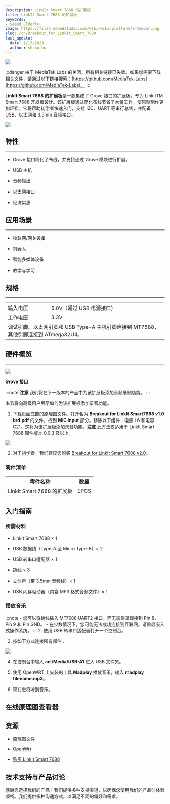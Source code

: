 ```yaml
---
description: LinkIt Smart 7688 的扩展板
title: LinkIt Smart 7688 的扩展板
keywords:
- Seeed_Elderly
image: https://files.seeedstudio.com/wiki/wiki-platform/S-tempor.png
slug: /cn/Breakout_for_LinkIt_Smart_7688
last_update:
  date: 1/13/2023
  author: shuxu hu
---
```


![](https://files.seeedstudio.com/wiki/Breakout_for_LinkIt_Smart_7688/img/Breakout_for_LinkIt_Smart_7688_product_view_1200.jpg)

:::danger
由于 MediaTek Labs 的关闭，所有相关链接已失效。如果您需要下载相关文件，请通过以下链接搜索：[https://github.com/MediaTek-Labs](https://github.com/MediaTek-Labs)。
:::

**LinkIt Smart 7688 的扩展板**是一款集成了 Grove 接口的扩展板，专为 LinkItTM Smart 7688 开发板设计。该扩展板通过简化布线节省了大量工作，使原型制作更加轻松。它将帮助初学者快速入门，支持 I2C、UART 等串行总线，并配备 USB、以太网和 3.5mm 音频接口。

[![](https://files.seeedstudio.com/wiki/Seeed-WiKi/docs/images/300px-Get_One_Now_Banner-ragular.png)](https://www.seeedstudio.com/Breakout-for-LinkIt-Smart-7688-p-2590.html)

## 特性
---
* Grove 接口简化了布线，并支持通过 Grove 模块进行扩展。

* USB 主机

* 音频输出

* 以太网接口

* 经济实惠

## 应用场景
---
* 物联网/网关设备

* 机器人

* 智能多媒体设备

* 教学与学习

## 规格
---
<table>
  <tr>
    <td> 输入电压 </td>
    <td> 5.0V（通过 USB 电源接口）</td>
  </tr>
  <tr>
    <td> 工作电压 </td>
    <td> 3.3V</td>
  </tr>
  <tr>
    <td colspan="2"> 调试引脚、以太网引脚和 USB Type-A 主机引脚连接到 MT7688，其他引脚连接到 ATmega32U4。</td>
  </tr>
</table>

## 硬件概览
---
![](https://files.seeedstudio.com/wiki/Breakout_for_LinkIt_Smart_7688/img/Breakout_for_LinkIt_Smart_7688_components_1200_s.jpg)

**Grove 接口**

<!-- 连接丰富的 [Grove](/Grove_System) 接口功能模块。通过这种接口，您无需跳线或焊接工作，可以使用这些功能模块制作更强大的应用。 -->

:::note
    **注意** 我们将在下一版本的产品中为该扩展板添加音频录制功能。
:::

本节将向高级用户展示如何为该扩展板添加录音功能。

1. 下载页面底部的原理图文件。打开名为 **Breakout for LinkIt Smart7688 v1.0 brd.pdf** 的文件，找到 **MIC Input** 部分。移除以下组件：电感 L6 和电容 C21。这将为该扩展板添加录音功能。**注意** 此方法仅适用于 LinkIt Smart 7688 固件版本 0.9.3 及以上。

![](https://files.seeedstudio.com/wiki/Breakout_for_LinkIt_Smart_7688/img/To_use_recording_function_on_version_1.0.png)

2. 对于初学者，我们建议您购买 [Breakout for LinkIt Smart 7688 v2.0](https://www.seeedstudio.com/depot/Breakout-for-LinkIt-Smart-7688-v20-p-2641.html?cPath=122_142)。

### **零件清单**

<table>
  <tr>
    <th>零件名称</th>
    <th>数量</th>
  </tr>
  <tr>
    <td> LinkIt Smart 7688 的扩展板 </td>
    <td> 1PCS </td>
  </tr>
</table>

## 入门指南

### 所需材料

* LinkIt Smart 7688 × 1

* USB 数据线（Type-A 至 Micro Type-B）× 2

* USB 转串口适配器 × 1

* 跳线 × 3

* 立体声（带 3.5mm 音频线）× 1

* USB 闪存驱动器（内含 MP3 格式音频文件）× 1

### 播放音乐

<!-- 1.参考 [这里](/LinkIt_Smart_7688#Getting_Started) 将您的 LinkIt Smart 7688 连接到互联网。
 -->

:::note
    - 您可以将跳线插入 MT7688 UART2 接口，而无需将其焊接到 Pin 8、Pin 9 和 Pin GND。
    - 在少数情况下，您可能无法成功连接到互联网，请重启嵌入式操作系统。
:::
2. 使用 USB 转串口适配器打开一个控制台。

3. 按如下方式连接所有部件：

![](https://files.seeedstudio.com/wiki/Breakout_for_LinkIt_Smart_7688/img/Breakout_for_LinkIt_Smart_7688_demo_connection_1200.jpg)

4. 在控制台中输入 **cd /Media/USB-A1** 进入 USB 文件夹。

5. 使用 OpenWRT 上安装的工具 **Madplay** 播放音乐，输入 **madplay filename.mp3**。

6. 现在您将听到音乐。

## 在线原理图查看器

<div className="altium-ecad-viewer" data-project-src="https://files.seeedstudio.com/wiki/Breakout_for_LinkIt_Smart_7688/res/Breakout_for_LinkIt_Smart_7688_v2.0_schematic_files.zip" style={{borderRadius: '0px 0px 4px 4px', height: 500, borderStyle: 'solid', borderWidth: 1, borderColor: 'rgb(241, 241, 241)', overflow: 'hidden', maxWidth: 1280, maxHeight: 700, boxSizing: 'border-box'}}>
</div>

## 资源

* [原理图文件](https://files.seeedstudio.com/wiki/Breakout_for_LinkIt_Smart_7688/res/Breakout_for_LinkIt_Smart_7688_v2.0_schematic_files.zip)

<!-- * [LinkIt Smart 7688](/LinkIt_Smart_7688) -->

* [OpenWrt](http://wiki.openwrt.org/doc/howto/user.beginner)

* [购买 LinkIt Smart 7688](https://www.seeedstudio.com/depot/LinkIt-Smart-7688-p-2573.html?cPath=122_142)

## 技术支持与产品讨论

感谢您选择我们的产品！我们提供多种支持渠道，以确保您使用我们的产品时体验顺畅。我们提供多种沟通方式，以满足不同的偏好和需求。

<div class="button_tech_support_container">
<a href="https://forum.seeedstudio.com/" class="button_forum"></a> 
<a href="https://www.seeedstudio.com/contacts" class="button_email"></a>
</div>

<div class="button_tech_support_container">
<a href="https://discord.gg/eWkprNDMU7" class="button_discord"></a> 
<a href="https://github.com/Seeed-Studio/wiki-documents/discussions/69" class="button_discussion"></a>
</div>